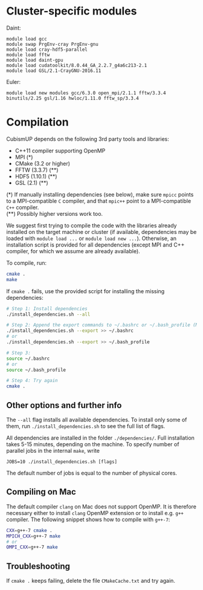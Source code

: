 <!--
TO VIEW THIS FILE, RUN THE FOLLOWING:
    python3 -m pip install --user grip
    python3 -m grip README.md --export README.html

AND OPEN
    README.html
-->

# Cluster-specific modules

Daint:
```shell
module load gcc
module swap PrgEnv-cray PrgEnv-gnu
module load cray-hdf5-parallel
module load fftw
module load daint-gpu
module load cudatoolkit/8.0.44_GA_2.2.7_g4a6c213-2.1
module load GSL/2.1-CrayGNU-2016.11
```

Euler:
```shell
module load new modules gcc/6.3.0 open_mpi/2.1.1 fftw/3.3.4 binutils/2.25 gsl/1.16 hwloc/1.11.0 fftw_sp/3.3.4
```

# Compilation

CubismUP depends on the following 3rd party tools and libraries:

  - C++11 compiler supporting OpenMP
  - MPI (*)
  - CMake (3.2 or higher)
  - FFTW (3.3.7) (**)
  - HDF5 (1.10.1) (**)
  - GSL (2.1) (**)

(\*) If manually installing dependencies (see below), make sure `mpicc` points to a MPI-compatible `C` compiler, and that `mpic++` point to a MPI-compatible `C++` compiler.<br>
(\*\*) Possibly higher versions work too.

We suggest first trying to compile the code with the libraries already installed on the target machine or cluster
(if available, dependencies may be loaded with `module load ...` or `module load new ...`).
Otherwise, an installation script is provided for all dependencies (except MPI and C++ compiler, for which we assume are already available).

To compile, run:
```bash
cmake .
make
```

If `cmake .` fails, use the provided script for installing the missing dependencies:
```bash
# Step 1: Install dependencies
./install_dependencies.sh --all

# Step 2: Append the export commands to ~/.bashrc or ~/.bash_profile (Mac):
./install_dependencies.sh --export >> ~/.bashrc
# or
./install_dependencies.sh --export >> ~/.bash_profile

# Step 3:
source ~/.bashrc
# or
source ~/.bash_profile

# Step 4: Try again
cmake .
```


## Other options and further info

The `--all` flag installs all available dependencies. To install only some of them, run `./install_dependencies.sh` to see the full list of flags.

All dependencies are installed in the folder `./dependencies/`.
Full installation takes 5-15 minutes, depending on the machine.
To specify number of parallel jobs in the internal `make`, write
```
JOBS=10 ./install_dependencies.sh [flags]
```
The default number of jobs is equal to the number of physical cores.


## Compiling on Mac

The default compiler `clang` on Mac does not support OpenMP. It is therefore necessary either to install `clang` OpenMP extension or to install e.g. `g++` compiler. The following snippet shows how to compile with `g++-7`:
```bash
CXX=g++-7 cmake .
MPICH_CXX=g++-7 make
# or
OMPI_CXX=g++-7 make
```


## Troubleshooting

If `cmake .` keeps failing, delete the file `CMakeCache.txt` and try again.
